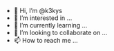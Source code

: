- 👋 Hi, I’m @k3kys
- 👀 I’m interested in ...
- 🌱 I’m currently learning ...
- 💞️ I’m looking to collaborate on ...
- 📫 How to reach me ...

<!---
k3kys/k3kys is a ✨ special ✨ repository because its `README.md` (this file) appears on your GitHub profile.
You can click the Preview link to take a look at your changes.
--->

